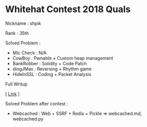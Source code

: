 # Whitehat Contest 2018 Quals

Nickname : shpik

Rank : 35th

Solved Problem : 

- Mic Check : N/A
- CowBoy : Pwnable + Custom heap management
- BankRobber : Solidity + Code Patch 
- dingJMax : Reversing + Rhythm game
- HideInSSL : Coding + Packet Analysis

Full Writup

\[ [Link](https://github.com/SeahunOh/ctf/blob/master/2018/Samsung/SCTF2018_Quals_Writeup_shpik.pdf) \]



Solved Problem after contest : 

- Webcached : Web + SSRF + Redis + Pickle => webcached.md, webcached.py

  

